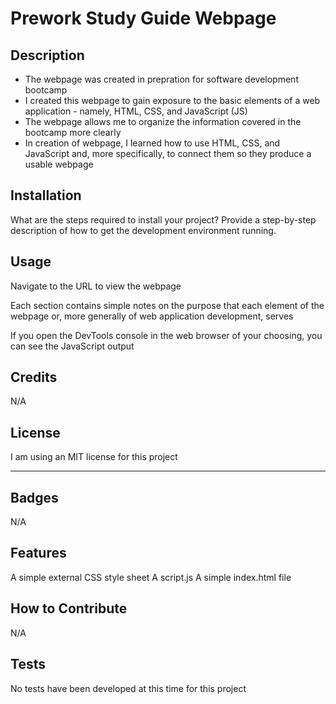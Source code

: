 # Prework Study Guide Webpage

## Description

- The webpage was created in prepration for software development bootcamp
- I created this webpage to gain exposure to the basic elements of a web application - namely, HTML, CSS, and JavaScript (JS)
- The webpage allows me to organize the information covered in the bootcamp more clearly
- In creation of webpage, I learned how to use HTML, CSS, and JavaScript and, more specifically, to connect them so they produce a usable webpage

## Installation

What are the steps required to install your project? Provide a step-by-step description of how to get the development environment running.

## Usage

Navigate to the URL to view the webpage

Each section contains simple notes on the purpose that each element of the webpage or, more generally of web application development, serves

If you open the DevTools console in the web browser of your choosing, you can see the JavaScript output

## Credits

N/A

## License

I am using an MIT license for this project

---

## Badges

N/A

## Features

A simple external CSS style sheet
A script.js
A simple index.html file

## How to Contribute

N/A

## Tests

No tests have been developed at this time for this project